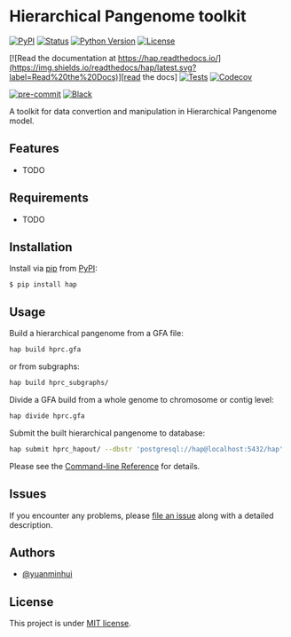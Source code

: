 # Hierarchical Pangenome toolkit

[![PyPI](https://img.shields.io/pypi/v/hap.svg)][pypi_]
[![Status](https://img.shields.io/pypi/status/hap.svg)][status]
[![Python Version](https://img.shields.io/pypi/pyversions/hap)][python version]
[![License](https://img.shields.io/pypi/l/hap)][license]

[![Read the documentation at https://hap.readthedocs.io/](https://img.shields.io/readthedocs/hap/latest.svg?label=Read%20the%20Docs)][read the docs]
[![Tests](https://github.com/yuanminhui/hap/workflows/Tests/badge.svg)][tests]
[![Codecov](https://codecov.io/gh/yuanminhui/hap/branch/main/graph/badge.svg)][codecov]

[![pre-commit](https://img.shields.io/badge/pre--commit-enabled-brightgreen?logo=pre-commit&logoColor=white)][pre-commit]
[![Black](https://img.shields.io/badge/code%20style-black-000000.svg)][black]

A toolkit for data convertion and manipulation in Hierarchical Pangenome model.

## Features

- TODO

## Requirements

- TODO

## Installation

Install via [pip] from [PyPI]:

```console
$ pip install hap
```

## Usage

Build a hierarchical pangenome from a GFA file:

```bash
hap build hprc.gfa
```

or from subgraphs:

```bash
hap build hprc_subgraphs/
```

Divide a GFA build from a whole genome to chromosome or contig level:

```bash
hap divide hprc.gfa
```

Submit the built hierarchical pangenome to database:

```bash
hap submit hprc_hapout/ --dbstr 'postgresql://hap@localhost:5432/hap'
```

Please see the [Command-line Reference] for details.

## Issues

If you encounter any problems,
please [file an issue] along with a detailed description.

## Authors

- [@yuanminhui](https://www.github.com/yuanminhui)

## License

This project is under [MIT license][license].

<!--Links-->

<!--badges-->

[pypi_]: https://pypi.org/project/hap/
[status]: https://pypi.org/project/hap/
[python version]: https://pypi.org/project/hap
[read the docs]: https://hap.readthedocs.io/
[tests]: https://github.com/yuanminhui/hap/actions?workflow=Tests
[codecov]: https://app.codecov.io/gh/yuanminhui/hap
[pre-commit]: https://github.com/pre-commit/pre-commit
[black]: https://github.com/psf/black
[pypi]: https://pypi.org/
[file an issue]: https://github.com/yuanminhui/hap/issues
[pip]: https://pip.pypa.io/

<!-- github-only -->

[license]: https://github.com/yuanminhui/hap/blob/main/LICENSE
[command-line reference]: https://hap.readthedocs.io/en/latest/usage.html
